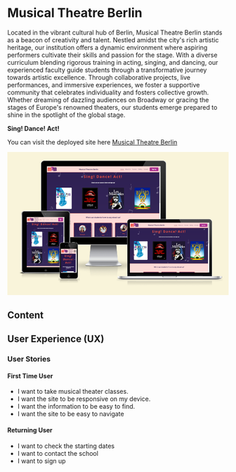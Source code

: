 # Musical Theatre Berlin

Located in the vibrant cultural hub of Berlin, Musical Theatre Berlin stands as a beacon of creativity and talent. Nestled amidst the city's rich artistic heritage, our institution offers a dynamic environment where aspiring performers cultivate their skills and passion for the stage. With a diverse curriculum blending rigorous training in acting, singing, and dancing, our experienced faculty guide students through a transformative journey towards artistic excellence. Through collaborative projects, live performances, and immersive experiences, we foster a supportive community that celebrates individuality and fosters collective growth. Whether dreaming of dazzling audiences on Broadway or gracing the stages of Europe's renowned theaters, our students emerge prepared to shine in the spotlight of the global stage.

**Sing! Dance! Act!**

You can visit the deployed site here [Musical Theatre Berlin](https://enniovilla.github.io/project-1-ci/)

![Musical Theatre Berlin](assets/images/am-i-responsive.png)

## Content

## User Experience (UX)

### User Stories

#### First Time User

* I want to take musical theater classes.
* I want the site to be responsive on my device.
* I want the information to be easy to find.
* I want the site to be easy to navigate

#### Returning User

* I want to check the starting dates
* I want to contact the school
* I want to sign up